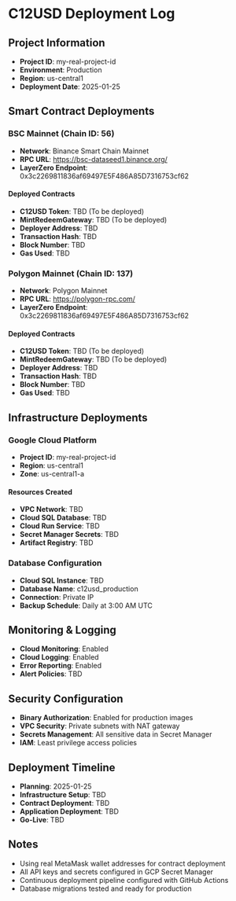 # C12USD Deployment Log

## Project Information
- **Project ID**: my-real-project-id
- **Environment**: Production
- **Region**: us-central1
- **Deployment Date**: 2025-01-25

## Smart Contract Deployments

### BSC Mainnet (Chain ID: 56)
- **Network**: Binance Smart Chain Mainnet
- **RPC URL**: https://bsc-dataseed1.binance.org/
- **LayerZero Endpoint**: 0x3c2269811836af69497E5F486A85D7316753cf62

#### Deployed Contracts
- **C12USD Token**: TBD (To be deployed)
- **MintRedeemGateway**: TBD (To be deployed)
- **Deployer Address**: TBD
- **Transaction Hash**: TBD
- **Block Number**: TBD
- **Gas Used**: TBD

### Polygon Mainnet (Chain ID: 137)
- **Network**: Polygon Mainnet
- **RPC URL**: https://polygon-rpc.com/
- **LayerZero Endpoint**: 0x3c2269811836af69497E5F486A85D7316753cf62

#### Deployed Contracts
- **C12USD Token**: TBD (To be deployed)
- **MintRedeemGateway**: TBD (To be deployed)
- **Deployer Address**: TBD
- **Transaction Hash**: TBD
- **Block Number**: TBD
- **Gas Used**: TBD

## Infrastructure Deployments

### Google Cloud Platform
- **Project ID**: my-real-project-id
- **Region**: us-central1
- **Zone**: us-central1-a

#### Resources Created
- **VPC Network**: TBD
- **Cloud SQL Database**: TBD
- **Cloud Run Service**: TBD
- **Secret Manager Secrets**: TBD
- **Artifact Registry**: TBD

### Database Configuration
- **Cloud SQL Instance**: TBD
- **Database Name**: c12usd_production
- **Connection**: Private IP
- **Backup Schedule**: Daily at 3:00 AM UTC

## Monitoring & Logging
- **Cloud Monitoring**: Enabled
- **Cloud Logging**: Enabled
- **Error Reporting**: Enabled
- **Alert Policies**: TBD

## Security Configuration
- **Binary Authorization**: Enabled for production images
- **VPC Security**: Private subnets with NAT gateway
- **Secrets Management**: All sensitive data in Secret Manager
- **IAM**: Least privilege access policies

## Deployment Timeline
- **Planning**: 2025-01-25
- **Infrastructure Setup**: TBD
- **Contract Deployment**: TBD
- **Application Deployment**: TBD
- **Go-Live**: TBD

## Notes
- Using real MetaMask wallet addresses for contract deployment
- All API keys and secrets configured in GCP Secret Manager
- Continuous deployment pipeline configured with GitHub Actions
- Database migrations tested and ready for production